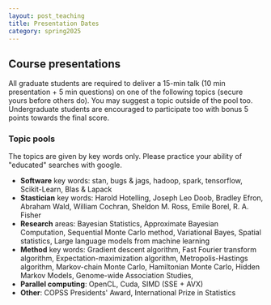 ```yaml
---
layout: post_teaching
title: Presentation Dates
category: spring2025
---
```


## Course presentations

All graduate students are required to deliver a 15-min talk (10 min presentation + 5 min questions) on one of the following topics (secure yours before others do).  You may suggest a topic outside of the pool too.  Undergraduate students are encouraged to participate too with bonus 5 points towards the final score.

### Topic pools

The topics are given by key words only.  Please practice your ability of "educated" searches with google.

- **Software** key words: stan, bugs & jags, hadoop, spark, tensorflow, Scikit-Learn, Blas & Lapack
- **Stastician** key words: Harold Hotelling, Joseph Leo Doob, Bradley Efron, Abraham Wald, William Cochran, Sheldon M. Ross, Emile Borel, R. A. Fisher
- **Research** areas: Bayesian Statistics, Approximate Bayesian Computation, Sequential Monte Carlo method, Variational Bayes, Spatial statistics, Large language models from machine learning
- **Method** key words: Gradient descent algorithm, Fast Fourier transform algorithm, Expectation-maximization algorithm, Metropolis-Hastings algorithm, Markov-chain Monte Carlo, Hamiltonian Monte Carlo, Hidden Markov Models, Genome-wide Association Studies, 
- **Parallel computing**: OpenCL, Cuda, SIMD (SSE + AVX)
- **Other**: COPSS Presidents' Award,  International Prize in Statistics